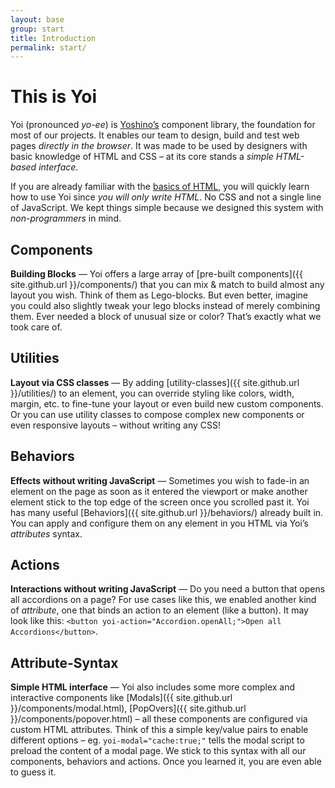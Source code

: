 ```yaml
---
layout: base
group: start
title: Introduction
permalink: start/
---
```


# This is Yoi

<p class="intro">Yoi (pronounced <i>yo-ee</i>) is <a href="https://yoshino.digital">Yoshino’s</a> component library, the foundation for most of our projects. It enables our team to design, build and test web pages <i>directly in the browser</i>. It was made to be used by designers with basic knowledge of HTML and CSS – at its core stands a <i>simple HTML-based interface</i>.</p>

If you are already familiar with the [basics of HTML](https://developer.mozilla.org/en-US/docs/Learn/Getting_started_with_the_web/HTML_basics), you will quickly learn how to use Yoi since _you will only write HTML_. No CSS and not a single line of JavaScript. We kept things simple because we designed this system with _non-programmers_ in mind.

## Components

**Building Blocks** &mdash; Yoi offers a large array of [pre-built components]({{ site.github.url }}/components/) that you can mix & match to build almost any layout you wish. Think of them as Lego-blocks. But even better, imagine you could also slightly tweak your lego blocks instead of merely combining them. Ever needed a block of unusual size or color? That’s exactly what we took care of.

## Utilities

**Layout via CSS classes** &mdash; By adding [utility-classes]({{ site.github.url }}/utilities/) to an element, you can override styling like colors, width, margin, etc. to fine-tune your layout or even build new custom components. Or you can use utility classes to compose complex new components or even responsive layouts – without writing any CSS!

## Behaviors

**Effects without writing JavaScript** &mdash; Sometimes you wish to fade-in an element on the page as soon as it entered the viewport or make another element stick to the top edge of the screen once you scrolled past it. Yoi has many useful [Behaviors]({{ site.github.url }}/behaviors/) already built in. You can apply and configure them on any element in you HTML via Yoi’s _attributes_ syntax.

## Actions

**Interactions without writing JavaScript** &mdash; Do you need a button that opens all accordions on a page? For use cases like this, we enabled another kind of _attribute_, one that binds an action to an element (like a button). It may look like this: `<button yoi-action="Accordion.openAll;">Open all Accordions</button>`.

## Attribute-Syntax

**Simple HTML interface** &mdash; Yoi also includes some more complex and interactive components like [Modals]({{ site.github.url }}/components/modal.html), [PopOvers]({{ site.github.url }}/components/popover.html) – all these components are configured via custom HTML attributes. Think of this a simple key/value pairs to enable different options – eg. `yoi-modal="cache:true;"` tells the modal script to preload the content of a modal page. We stick to this syntax with all our components, behaviors and actions. Once you learned it, you are even able to guess it.
